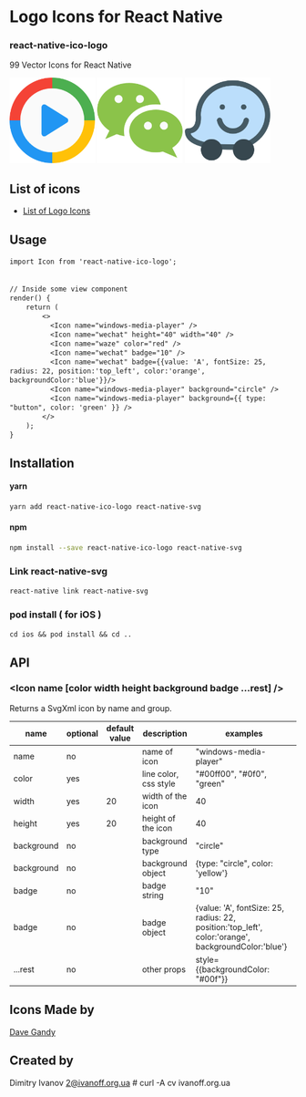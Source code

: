 # Logo Icons for React Native

### react-native-ico-logo

99 Vector Icons for React Native

<img src="./static/windows-media-player.png" alt="windows-media-player" width="150" height="150"> <img src="./static/wechat.png" alt="wechat" width="150" height="150"> <img src="./static/waze.png" alt="waze" width="150" height="150">

## List of icons

- [List of Logo Icons](http://ico.simpleness.org/pack/logo)

## Usage

```
import Icon from 'react-native-ico-logo';


// Inside some view component
render() {
    return (
        <>
          <Icon name="windows-media-player" />
          <Icon name="wechat" height="40" width="40" />
          <Icon name="waze" color="red" />
          <Icon name="wechat" badge="10" />
          <Icon name="wechat" badge={{value: 'A', fontSize: 25, radius: 22, position:'top_left', color:'orange', backgroundColor:'blue'}}/>
          <Icon name="windows-media-player" background="circle" />
          <Icon name="windows-media-player" background={{ type: "button", color: 'green' }} />
        </>
    );
}

```

## Installation

#### yarn

```bash
yarn add react-native-ico-logo react-native-svg
```

#### npm

```bash
npm install --save react-native-ico-logo react-native-svg
```

### Link react-native-svg

```bash
react-native link react-native-svg
```

### pod install ( for iOS )

```
cd ios && pod install && cd ..
```

## API

### <Icon name [color width height background badge ...rest] />

Returns a SvgXml icon by name and group.

 name | optional | default value | description | examples
------|----------|---------------|-------------|---------
name | no |  | name of icon | "windows-media-player"
color | yes | | line color, css style | "#00ff00", "#0f0", "green"
width | yes | 20 | width of the icon | 40
height | yes | 20 | height of the icon | 40
background | no | | background type | "circle"
background | no | | background object | {type: "circle", color: 'yellow'}
badge | no | | badge string | "10"
badge | no | | badge object | {value: 'A', fontSize: 25, radius: 22, position:'top_left', color:'orange', backgroundColor:'blue'}
...rest | no | | other props | style={{backgroundColor: "#00f"}}

## Icons Made by

[Dave Gandy](https://www.flaticon.com/authors/dave-gandy)

## Created by

Dimitry Ivanov <2@ivanoff.org.ua> # curl -A cv ivanoff.org.ua
